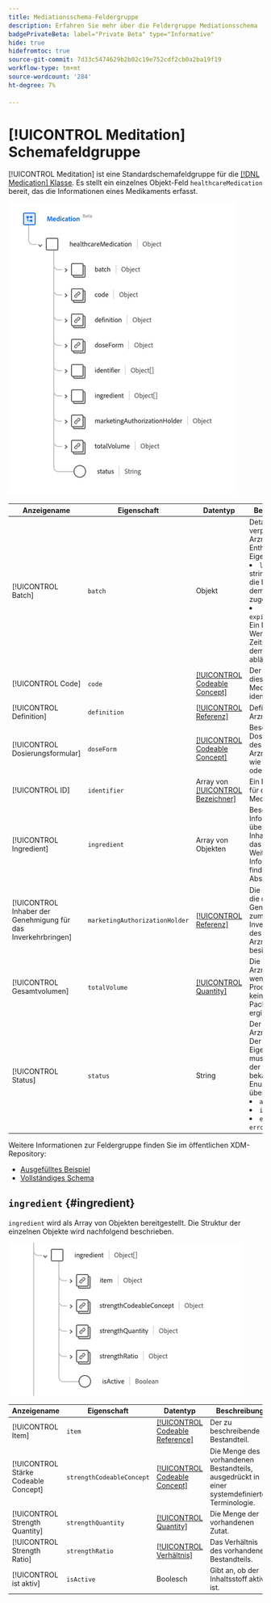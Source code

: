 ```yaml
---
title: Mediationsschema-Feldergruppe
description: Erfahren Sie mehr über die Feldergruppe Mediationsschema .
badgePrivateBeta: label="Private Beta" type="Informative"
hide: true
hidefromtoc: true
source-git-commit: 7d33c5474629b2b02c19e752cdf2cb0a2ba19f19
workflow-type: tm+mt
source-wordcount: '284'
ht-degree: 7%

---
```


# [!UICONTROL Meditation] Schemafeldgruppe

[!UICONTROL Meditation] ist eine Standardschemafeldgruppe für die [[!DNL Medication] Klasse](../../classes/medication.md). Es stellt ein einzelnes Objekt-Feld `healthcareMedication` bereit, das die Informationen eines Medikaments erfasst.

![Feldgruppenstruktur](../../images/field-groups/healthcare-medication/medication.png)

| Anzeigename | Eigenschaft | Datentyp | Beschreibung |
| ---|  --- | --- | --- |
| [!UICONTROL Batch] | `batch` | Objekt | Details zu einem verpackten Arzneimittel. Enthält zwei Eigenschaften: <li>`lotNumber`: Ein string -Wert für die Kennung, die dem Batch zugewiesen ist.</li> <li>`expirationDate`: Ein DateTime -Wert für den Zeitpunkt, zu dem der Batch abläuft.</li> |
| [!UICONTROL Code] | `code` | [[!UICONTROL Codeable Concept]](../../data-types/healthcare/codeable-concept.md) | Der Code, der dieses Medikament identifiziert. |
| [!UICONTROL Definition] | `definition` | [[!UICONTROL Referenz]](../../data-types/healthcare/reference.md) | Definition des Arzneimittels. |
| [!UICONTROL Dosierungsformular] | `doseForm` | [[!UICONTROL Codeable Concept]](../../data-types/healthcare/codeable-concept.md) | Beschreibt die Dosierungsform des Arzneimittels, wie Tabletten oder Kapseln. |
| [!UICONTROL ID] | `identifier` | Array von [[!UICONTROL Bezeichner]](../../data-types/healthcare/identifier.md) | Ein Identifikator für die Medikation. |
| [!UICONTROL Ingredient] | `ingredient` | Array von Objekten | Beschreibt Informationen über Inhaltsstoffe für das Arzneimittel. Weitere Informationen finden Sie im Abschnitt [unter ](#ingredient) . |
| [!UICONTROL Inhaber der Genehmigung für das Inverkehrbringen] | `marketingAuthorizationHolder` | [[!UICONTROL Referenz]](../../data-types/healthcare/reference.md) | Die Organisation, die die Genehmigung zum Inverkehrbringen des Arzneimittels besitzt. |
| [!UICONTROL Gesamtvolumen] | `totalVolume` | [[!UICONTROL Quantity]](../../data-types/healthcare/quantity.md) | Die Menge des Arzneimittels, wenn der Produktcode keine Packungsgröße ergibt. |
| [!UICONTROL Status] | `status` | String | Der Status des Arzneimittels. Der Wert dieser Eigenschaft muss mit einem der folgenden bekannten Enum-Werte übereinstimmen. <li> `active` </li> <li> `inactive` </li> <li> `entered-in-error` </li> |

Weitere Informationen zur Feldergruppe finden Sie im öffentlichen XDM-Repository:

* [Ausgefülltes Beispiel](https://github.com/adobe/xdm/blob/master/extensions/industry/healthcare/fhir/fieldgroups/medication.example.1.json)
* [Vollständiges Schema](https://github.com/adobe/xdm/blob/master/extensions/industry/healthcare/fhir/fieldgroups/medication.schema.json)

## `ingredient` {#ingredient}

`ingredient` wird als Array von Objekten bereitgestellt. Die Struktur der einzelnen Objekte wird nachfolgend beschrieben.

![Inhaltsstruktur](../../images/field-groups/healthcare-medication/ingredient.png)

| Anzeigename | Eigenschaft | Datentyp | Beschreibung |
| --- | --- | --- | --- |
| [!UICONTROL Item] | `item` | [[!UICONTROL Codeable Reference]](../../data-types/healthcare/codeable-reference.md) | Der zu beschreibende Bestandteil. |
| [!UICONTROL Stärke Codeable Concept] | `strengthCodeableConcept` | [[!UICONTROL Codeable Concept]](../../data-types/healthcare/codeable-concept.md) | Die Menge des vorhandenen Bestandteils, ausgedrückt in einer systemdefinierten Terminologie. |
| [!UICONTROL Strength Quantity] | `strengthQuantity` | [[!UICONTROL Quantity]](../../data-types/healthcare/quantity.md) | Die Menge der vorhandenen Zutat. |
| [!UICONTROL Strength Ratio] | `strengthRatio` | [[!UICONTROL Verhältnis]](../../data-types/healthcare/ratio.md) | Das Verhältnis des vorhandenen Bestandteils. |
| [!UICONTROL ist aktiv] | `isActive` | Boolesch | Gibt an, ob der Inhaltsstoff aktiv ist. |
